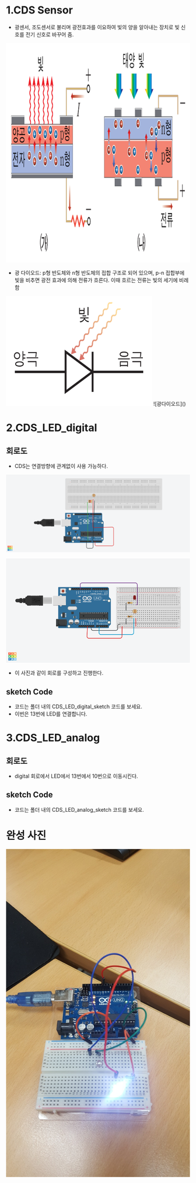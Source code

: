 # 1.CDS Sensor
- 광센서, 조도센서로 불리며 광전효과를 이요하여 빛의 양을 알아내는 장치로 빛 신호를 전기 신호로 바꾸어 줌.
<img src="https://raw.githubusercontent.com/robo0801/embedded/master/%EC%A0%95%EB%B3%B4%EA%B3%BC%ED%95%99%20%ED%94%84%EB%A1%9C%EC%A0%9D%ED%8A%B8/0312_%EC%A1%B0%EB%8F%84%EC%84%BC%EC%84%9C/pic/CDS_%EC%9B%90%EB%A6%AC.png" width="1000px" height="600px">

- 광 다이오드: p형 반도체와 n형 반도체의 접합 구조로 되어 있으며, p-n 접합부에 빛을 비추면 광전 효과에 의해 전류가 흐른다. 
			이때 흐르는 전류는 빛의 세기에 비례함

<img src="https://raw.githubusercontent.com/robo0801/embedded/master/%EC%A0%95%EB%B3%B4%EA%B3%BC%ED%95%99%20%ED%94%84%EB%A1%9C%EC%A0%9D%ED%8A%B8/0312_%EC%A1%B0%EB%8F%84%EC%84%BC%EC%84%9C/pic/%EA%B4%91%EB%8B%A4%EC%9D%B4%EC%98%A4%EB%93%9C.png" width="400px" height="300px">
![광다이오드]()


# 2.CDS_LED_digital

## 회로도
- CDS는 연결방향에 관계없이 사용 가능하다.

![CDS_기본회로](https://raw.githubusercontent.com/robo0801/embedded/master/%EC%A0%95%EB%B3%B4%EA%B3%BC%ED%95%99%20%ED%94%84%EB%A1%9C%EC%A0%9D%ED%8A%B8/0312_%EC%A1%B0%EB%8F%84%EC%84%BC%EC%84%9C/pic/CDS_%EA%B8%B0%EB%B3%B8%ED%9A%8C%EB%A1%9C.png)

![CDS_LED_회로도](https://raw.githubusercontent.com/robo0801/embedded/master/%EC%A0%95%EB%B3%B4%EA%B3%BC%ED%95%99%20%ED%94%84%EB%A1%9C%EC%A0%9D%ED%8A%B8/0312_%EC%A1%B0%EB%8F%84%EC%84%BC%EC%84%9C/pic/CDS_LED_%ED%9A%8C%EB%A1%9C%EB%8F%84.png)
- 이 사진과 같이 회로를 구성하고 진행한다.


## sketch Code
- 코드는 폴더 내의 CDS_LED_digital_sketch 코드를 보세요.
- 이번은 13번에 LED를 연결합니다.


# 3.CDS_LED_analog

## 회로도
- digital 회로에서 LED에서 13번에서 10번으로 이동시킨다.

## sketch Code
- 코드는 폴더 내의 CDS_LED_analog_sketch 코드를 보세요.


# 완성 사진
![실제 완성 사진](https://raw.githubusercontent.com/robo0801/embedded/master/%EC%A0%95%EB%B3%B4%EA%B3%BC%ED%95%99%20%ED%94%84%EB%A1%9C%EC%A0%9D%ED%8A%B8/0312_%EC%A1%B0%EB%8F%84%EC%84%BC%EC%84%9C/pic/%EC%8B%A4%EC%A0%9C%20%EC%8B%A4%ED%96%89%20%EC%82%AC%EC%A7%84.jpg)